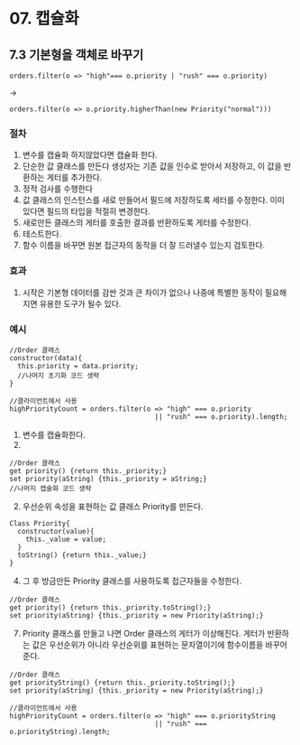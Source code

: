 # 07. 캡슐화

## 7.3 기본형을 객체로 바꾸기
```JS
orders.filter(o => "high"=== o.priority | "rush" === o.priority)
```
->
```JS
orders.filter(o => o.priority.higherThan(new Priority("normal")))
```

### 절차
1. 변수를 캡슐화 하지않았다면 캡슐화 한다.
2. 단순한 값 클래스를 만든다 생성자는 기존 값을 인수로 받아서 저장하고, 이 값을 반환하는 게터를 추가한다.
3. 정적 검사를 수행한다
4. 값 클래스의 인스턴스를 새로 만들어서 필드에 저장하도록 세터를 수정한다. 이미 있다면 필드의 타입을 적절히 변경한다.
5. 새로만든 클래스의 게터를 호출한 결과를 반환하도록 게터를 수정한다.
6. 테스트한다.
7. 함수 이름을 바꾸면 원본 접근자의 동작을 더 잘 드러낼수 있는지 검토한다.


### 효과
1. 시작은 기본형 데이터를 감싼 것과 큰 차이가 없으나 나중에 특별한 동작이 필요해지면 유용한 도구가 될수 있다.

### 예시
```JS
//Order 클래스
constructor(data){
  this.priority = data.priority;
  //나머지 초기화 코드 생략
}

//클라이언트에서 사용
highPriorityCount = orders.filter(o => "high" === o.priority
                                    || "rush" === o.priority).length;
```
1. 변수를 캡슐화한다.
2. 
```JS
//Order 클래스
get priority() {return this._priority;}
set priority(aString) {this._priority = aString;}
//나머지 캡슐화 코드 생략
```
2. 우선순위 속성을 표현하는 값 클래스 Priority를 만든다.
```JS
Class Priority{
  constructor(value){
    this._value = value;
  }
  toString() {return this._value;}
}
```
4. 그 후 방금만든 Priority 클래스를 사용하도록 접근자들을 수정한다.
```JS
//Order 클래스
get priority() {return this._priority.toString();}
set priority(aString) {this._priority = new Priority(aString);}
```
7. Priority 클래스를 만들고 나면 Order 클래스의 게터가 이상해진다. 게터가 반환하는 값은 우선순위가 아니라 우선순위를 표현하는 문자열이기에 함수이름을 바꾸어준다.
```JS
//Order 클래스
get priorityString() {return this._priority.toString();}
set priority(aString) {this._priority = new Priority(aString);}

//클라이언트에서 사용
highPriorityCount = orders.filter(o => "high" === o.priorityString
                                    || "rush" === o.priorityString).length;
```
